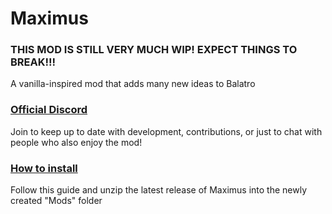 # Maximus
### THIS MOD IS STILL VERY MUCH WIP! EXPECT THINGS TO BREAK!!!
A vanilla-inspired mod that adds many new ideas to Balatro


### [Official Discord](https://discord.gg/GvCCcryM48)
Join to keep up to date with development, contributions, or just to chat with people who also enjoy the mod!

### [How to install](https://github.com/Steamodded/smods/wiki)
Follow this guide and unzip the latest release of Maximus into the newly created "Mods" folder
